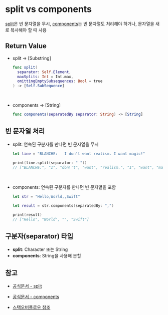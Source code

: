 # split vs components

[split](https://github.com/BOLTB0X/Swift_Study/blob/main/study/Split-Components/split.md)은 빈 문자열을 무시, [components](https://github.com/BOLTB0X/Swift_Study/blob/main/study/Split-Components/components.md)는 빈 문자열도 처리해야 하거나, 문자열을 새로 복사해야 할 때 사용

## Return Value

- split -> [Substring]

  ```swift
  func split(
    separator: Self.Element,
    maxSplits: Int = Int.max,
    omittingEmptySubsequences: Bool = true
  ) -> [Self.SubSequence]
  ```

  <br/>

- components -> [String]
  ```swift
  func components(separatedBy separator: String) -> [String]
  ```

## 빈 문자열 처리

- split: 연속된 구분자를 만나면 빈 문자열을 무시

  ```swift
  let line = "BLANCHE:   I don't want realism. I want magic!"

  print(line.split(separator: " "))
  // ["BLANCHE:", "I", "don\'t", "want", "realism.", "I", "want", "magic!"]
  ```

  <br/>

- components: 연속된 구분자를 만나면 빈 문자열을 포함

  ```swift
  let str = "Hello,World,,Swift"

  let result = str.components(separatedBy: ",")

  print(result)
  // ["Hello", "World", "", "Swift"]
  ```

## 구분자(separator) 타입

- **split**: Character 또는 String
  <br/>
- **components**: String을 사용해 분할

## 참고

- [공식문서 - split](<https://developer.apple.com/documentation/swift/string/split(separator:maxsplits:omittingemptysubsequences:)>)

- [공식문서 - components](https://developer.apple.com/documentation/foundation/nsstring/1413214-components)

- [스택오버플로우 참조](https://stackoverflow.com/questions/46344649/componentseparatedby-versus-splitseparator)
